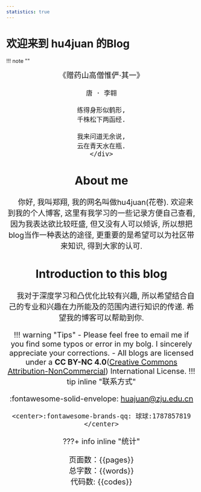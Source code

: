 ```yaml
---
statistics: true
---
```

# 欢迎来到 hu4juan 的Blog
!!! note ""
    <div style="text-align: center; font-size:20px"  markdown="1">
    《赠药山高僧惟俨·其一》

    唐 · 李翱
    
    练得身形似鹤形,
    千株松下两函经.
    
    我来问道无余说,
    云在青天水在瓶.
    </div>
## About me
&nbsp;&nbsp;&nbsp;&nbsp;你好, 我叫郑翔, 我的网名叫做hu4juan(花卷). 欢迎来到我的个人博客, 这里有我学习的一些记录方便自己查看, 因为我表达欲比较旺盛, 但又没有人可以倾诉, 所以想把blog当作一种表达的途径, 更重要的是希望可以为社区带来知识, 得到大家的认可.
## Introduction to this blog
&nbsp;&nbsp;&nbsp;&nbsp;我对于深度学习和凸优化比较有兴趣, 所以希望结合自己的专业和兴趣在力所能及的范围内进行知识的传递. 希望我的博客可以帮助到你.

!!! warning "Tips"
    - Please feel free to email me if you find some typos or error in my bolg. I sincerely appreciate your corrections.
    - All blogs are licensed under a **CC BY-NC 4.0**([Creative Commons Attribution-NonCommercial](https://creativecommons.org/licenses/by-nc/4.0/))  International License. 
!!! tip inline "联系方式"
    <center>:fontawesome-solid-envelope: [huajuan@zju.edu.cn](mailto:huajuan@zju.edu.cn)</center>
    

    <center>:fontawesome-brands-qq: 球球:1787857819                                   </center>

???+ info inline "统计"
    <center>          页面数：{{pages}}         </center>
    <center>          总字数：{{words}}         </center>
    <center>          代码数: {{codes}}         </center>